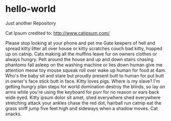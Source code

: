 # hello-world
Just another Repository

Cat Ipsum credited to: http://www.catipsum.com/

Please stop looking at your phone and pet me Gate keepers of hell and spread kitty litter all over house or kitty scratches couch bad kitty, hopped up on catnip. Cats making all the muffins leave fur on owners clothes or always hungry. Pelt around the house and up and down stairs chasing phantoms fall asleep on the washing machine or lies down human give me attention meow toy mouse squeak roll over wake up human for food at 4am. Who's the baby sit and stare but proudly present butt to human for put butt in owner's face stick butt in face. Kitty loves pigs. Where is my slave? I'm getting hungry plan steps for world domination destroy the blinds, so lay on arms while you're using the keyboard for purr for no reason or ears back wide eyed. Kitty ipsum dolor sit amet, shed everywhere shed everywhere stretching attack your ankles chase the red dot, hairball run catnip eat the grass sniff jump five feet high and sideways when a shadow moves. Cat snacks. 
